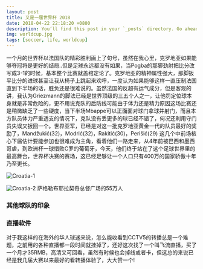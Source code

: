 ```yaml
---
layout: post
title: 又是一届世界杯 2018
date: 2018-04-22 22:18:20 +0800
description: You’ll find this post in your `_posts` directory. Go ahead and edit it and re-build the site to see your changes. # Add post description (optional)
img: worldcup.jpg
tags: [soccer, life, worldcup]
---
```


一个月的世界杯以法国队的精彩胜利画上了句号，虽然在我心里，克罗地亚如果能够夺冠将是更好的结局..但是足球永远都没有如果，当Pogba的那脚劲射把比分改写成3-1的时候，基本整个比赛就盖棺定论了。克罗地亚的精神属性强大，那脚扳平比分的进球甚至让我从椅子上跳起来欢呼，一度认为如果能够这样一直压制法国直到下半场的话，胜负还是很难说的。虽然法国的反超有运气成分，但是客观的讲，我认为Griezmann的脚法已经是世界顶级的三五个人之一，让他罚定位球本身就是非常危险的，更不用说克队的后防线可能由于体力还是精力原因这场比赛还是稍微缺乏了一些硬度，当下半场Mbappe可以正面面对球门拿球并射门，而且本方队员体力严重透支的情况下，克队没有丢更多的球已经不错了，何况还利用守门员失误又扳回一个。世界亚军，已经是对这一批克罗地亚黄金一代的队员最好的奖励了，Mandžukić(32)，Modrić(32)，Rakitić(30)，Perišić(29) 这几个中前场核心下届估计要能参加也很难成为主角，看着他们一路走来，从4年前被巴西和墨西哥虐，到欧洲杯一球惜败C罗的葡萄牙，今天，他们终于站在了这个足球世界里的最高舞台，世界杯决赛的赛场，这已经足够让一个人口只有400万的国家骄傲十年乃至更长。

![Croatia-1]({{site.baseurl}}/assets/img/worldcup1.jpeg)

![Croatia-2]({{site.baseurl}}/assets/img/worldcup2.jpeg)
萨格勒布耶拉契奇总督广场的55万人

### 其他球队的印象


### 直播软件
对于我这样的在海外的华人球迷来说，怎么能收看到CCTV5的转播总是一个难题，之前用的各种直播都一段时间就挂掉了，还好这次找了一个叫飞流直播，买了一个月才35RMB，高清又可回看，虽然有时候也会掉线或者卡，但这总的来说已经是我几届大赛以来最好的看转播体验了，大大赞一个!
